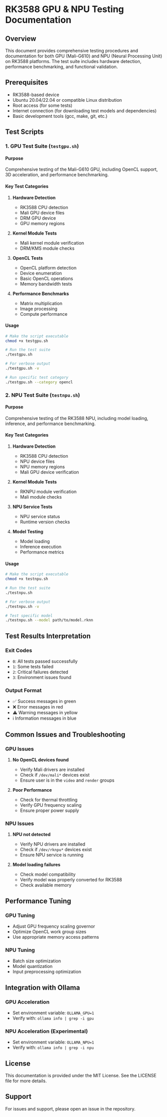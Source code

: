 # RK3588 GPU & NPU Testing Documentation

## Overview
This document provides comprehensive testing procedures and documentation for both GPU (Mali-G610) and NPU (Neural Processing Unit) on RK3588 platforms. The test suite includes hardware detection, performance benchmarking, and functional validation.

## Prerequisites

- RK3588-based device
- Ubuntu 20.04/22.04 or compatible Linux distribution
- Root access (for some tests)
- Internet connection (for downloading test models and dependencies)
- Basic development tools (gcc, make, git, etc.)

## Test Scripts

### 1. GPU Test Suite (`testgpu.sh`)

#### Purpose
Comprehensive testing of the Mali-G610 GPU, including OpenCL support, 3D acceleration, and performance benchmarking.

#### Key Test Categories

1. **Hardware Detection**
   - RK3588 CPU detection
   - Mali GPU device files
   - DRM GPU device
   - GPU memory regions

2. **Kernel Module Tests**
   - Mali kernel module verification
   - DRM/KMS module checks

3. **OpenCL Tests**
   - OpenCL platform detection
   - Device enumeration
   - Basic OpenCL operations
   - Memory bandwidth tests

4. **Performance Benchmarks**
   - Matrix multiplication
   - Image processing
   - Compute performance

#### Usage
```bash
# Make the script executable
chmod +x testgpu.sh

# Run the test suite
./testgpu.sh

# For verbose output
./testgpu.sh -v

# Run specific test category
./testgpu.sh --category opencl
```

### 2. NPU Test Suite (`testnpu.sh`)

#### Purpose
Comprehensive testing of the RK3588 NPU, including model loading, inference, and performance benchmarking.

#### Key Test Categories

1. **Hardware Detection**
   - RK3588 CPU detection
   - NPU device files
   - NPU memory regions
   - Mali GPU device verification

2. **Kernel Module Tests**
   - RKNPU module verification
   - Mali module checks

3. **NPU Service Tests**
   - NPU service status
   - Runtime version checks

4. **Model Testing**
   - Model loading
   - Inference execution
   - Performance metrics

#### Usage
```bash
# Make the script executable
chmod +x testnpu.sh

# Run the test suite
./testnpu.sh

# For verbose output
./testnpu.sh -v

# Test specific model
./testnpu.sh --model path/to/model.rknn
```

## Test Results Interpretation

### Exit Codes
- `0`: All tests passed successfully
- `1`: Some tests failed
- `2`: Critical failures detected
- `3`: Environment issues found

### Output Format
- ✅ Success messages in green
- ❌ Error messages in red
- ⚠️  Warning messages in yellow
- ℹ️  Information messages in blue

## Common Issues and Troubleshooting

### GPU Issues
1. **No OpenCL devices found**
   - Verify Mali drivers are installed
   - Check if `/dev/mali*` devices exist
   - Ensure user is in the `video` and `render` groups

2. **Poor Performance**
   - Check for thermal throttling
   - Verify GPU frequency scaling
   - Ensure proper power supply

### NPU Issues
1. **NPU not detected**
   - Verify NPU drivers are installed
   - Check if `/dev/rknpu*` devices exist
   - Ensure NPU service is running

2. **Model loading failures**
   - Check model compatibility
   - Verify model was properly converted for RK3588
   - Check available memory

## Performance Tuning

### GPU Tuning
- Adjust GPU frequency scaling governor
- Optimize OpenCL work group sizes
- Use appropriate memory access patterns

### NPU Tuning
- Batch size optimization
- Model quantization
- Input preprocessing optimization

## Integration with Ollama

### GPU Acceleration
- Set environment variable: `OLLAMA_GPU=1`
- Verify with: `ollama info | grep -i gpu`

### NPU Acceleration (Experimental)
- Set environment variable: `OLLAMA_NPU=1`
- Verify with: `ollama info | grep -i npu`

## License
This documentation is provided under the MIT License. See the LICENSE file for more details.

## Support
For issues and support, please open an issue in the repository.

